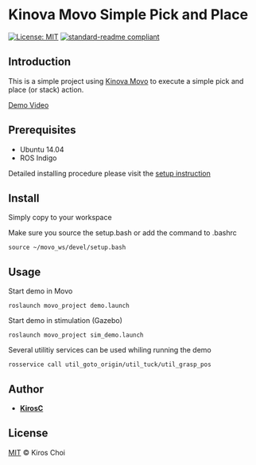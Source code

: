 # Kinova Movo Simple Pick and Place
[![License: MIT](https://img.shields.io/badge/License-MIT-yellow.svg)](https://opensource.org/licenses/MIT) [![standard-readme compliant](https://img.shields.io/badge/readme%20style-standard-brightgreen.svg?style=flat-square)](https://github.com/RichardLitt/standard-readme)

## Introduction
This is a simple project using [Kinova Movo](https://www.kinovarobotics.com/en/products/mobile-manipulators) to execute a simple pick and place (or stack) action.

[Demo Video](https://vimeo.com/348968986)

## Prerequisites
* Ubuntu 14.04
* ROS Indigo

Detailed installing procedure please visit the [setup instruction](https://github.com/Kinovarobotics/kinova-movo/wiki/1.-Setup-Instructions)

## Install
Simply copy to your workspace

Make sure you source the setup.bash or add the command to .bashrc

```
source ~/movo_ws/devel/setup.bash
```

## Usage

Start demo in Movo
```
roslaunch movo_project demo.launch
```
Start demo in stimulation (Gazebo)
```
roslaunch movo_project sim_demo.launch
```
Several utilitiy services can be used whiling running the demo
```
rosservice call util_goto_origin/util_tuck/util_grasp_pos
```

## Author

* **[KirosC](https://github.com/kirosc)**

## License

[MIT](LICENSE) © Kiros Choi
